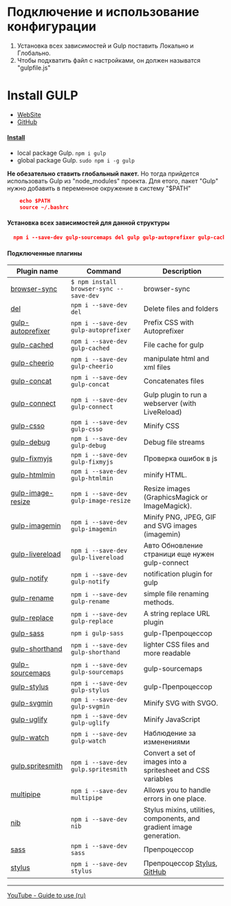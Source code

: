  
# Подключение и использование конфигурации
 1) Установка всех зависимостей и Gulp поставить Локально и Глобально.
 2) Чтобы подхватить файл с настройками, он должен называтся "gulpfile.js"
 

# Install GULP
+ [WebSite](https://gulpjs.com/)
+ [GitHub](https://github.com/gulpjs/gulp)

#### [Install](https://gulpjs.com/docs/en/getting-started/quick-start) 
+ local package Gulp. `npm i gulp`
+ global package Gulp. `sudo npm i -g gulp`

<b>Не обезательно ставить глобальный пакет.</b> Но тогда прийдется использовать Gulp из "node_modules" проекта.
Для етого, пакет "Gulp" нужно добавить в переменное окружение в систему "$PATH"
```json
    echo $PATH
    source ~/.bashrc
```

#### Установка всех зависимостей для данной структуры
```json
  npm i --save-dev gulp-sourcemaps del gulp gulp-autoprefixer gulp-cached gulp-cheerio gulp-concat gulp-connect gulp-csso gulp-debug gulp-fixmyjs gulp-htmlmin gulp-image-resize gulp-imagemin gulp-livereload gulp-notify gulp-rename gulp-replace gulp-shorthand gulp-stylus gulp-svgmin gulp-uglify gulp-watch gulp.spritesmith multipipe nib stylus
```

#### Подключенные плагины
Plugin name         | Command       | Description
---                 | ---           | ---
[browser-sync](https://browsersync.io/docs/gulp) | `$ npm install browser-sync --save-dev` | browser-sync
[del](https://www.npmjs.com/package/del) | `npm i --save-dev del` | Delete files and folders
[gulp-autoprefixer](https://www.npmjs.com/package/gulp-autoprefixer) | `npm i --save-dev gulp-autoprefixer`  | Prefix CSS with Autoprefixer
[gulp-cached](https://www.npmjs.com/package/gulp-cached) | `npm i --save-dev gulp-cached`  | File cache for gulp
[gulp-cheerio](https://www.npmjs.com/package/gulp-cheerio) | `npm i --save-dev gulp-cheerio` | manipulate html and xml files
[gulp-concat](https://www.npmjs.com/package/gulp-concat) | `npm i --save-dev gulp-concat`  | Concatenates files
[gulp-connect](https://www.npmjs.com/package/gulp-connect) | `npm i --save-dev gulp-connect`  | Gulp plugin to run a webserver (with LiveReload)
[gulp-csso](https://www.npmjs.com/package/gulp-csso) | `npm i --save-dev gulp-csso`     |  Minify CSS 
[gulp-debug](https://www.npmjs.com/package/gulp-debug) | `npm i --save-dev gulp-debug` | Debug file streams 
[gulp-fixmyjs](https://www.npmjs.com/package/gulp-fixmyjs) | `npm i --save-dev gulp-fixmyjs` | Проверка ошибок в js
[gulp-htmlmin](https://www.npmjs.com/package/gulp-htmlmin) | `npm i --save-dev gulp-htmlmin` | minify HTML.
[gulp-image-resize](https://www.npmjs.com/package/gulp-image-resize) | `npm i --save-dev gulp-image-resize` | Resize images (GraphicsMagick or ImageMagick).
[gulp-imagemin](https://www.npmjs.com/package/gulp-imagemin) | `npm i --save-dev gulp-imagemin` | Minify PNG, JPEG, GIF and SVG images (imagemin)
[gulp-livereload](https://www.npmjs.com/package/gulp-livereload) | `npm i --save-dev gulp-livereload` | Авто Обновление страници еще нужен gulp-connect
[gulp-notify](https://www.npmjs.com/package/gulp-notify) | `npm i --save-dev gulp-notify` | notification plugin for gulp
[gulp-rename](https://www.npmjs.com/package/gulp-rename) | `npm i --save-dev gulp-rename` | simple file renaming methods.
[gulp-replace](https://www.npmjs.com/package/gulp-replace) | `npm i --save-dev gulp-replace` | A string replace URL plugin
[gulp-sass](https://www.npmjs.com/package/gulp-sass) | `npm i gulp-sass` | gulp-Препроцессор
[gulp-shorthand](https://www.npmjs.com/package/gulp-shorthand) | `npm i --save-dev gulp-shorthand` | lighter CSS files and more readable
[gulp-sourcemaps](https://www.npmjs.com/package/gulp-sourcemaps) | `npm i --save-dev gulp-sourcemaps`  | gulp-sourcemaps
[gulp-stylus](https://www.npmjs.com/package/gulp-stylus) | `npm i --save-dev gulp-stylus` | gulp-Препроцессор
[gulp-svgmin](https://www.npmjs.com/package/gulp-svgmin) | `npm i --save-dev gulp-svgmin` | Minify SVG with SVGO.
[gulp-uglify](https://www.npmjs.com/package/gulp-uglify) | `npm i --save-dev gulp-uglify` | Minify JavaScript 
[gulp-watch](https://www.npmjs.com/package/gulp-watch) | `npm i --save-dev gulp-watch` | Наблюдение за изменениями
[gulp.spritesmith](https://www.npmjs.com/package/gulp.spritesmith) | `npm i --save-dev gulp.spritesmith` | Convert a set of images into a spritesheet and CSS variables
[multipipe](https://www.npmjs.com/package/multipipe) | `npm i --save-dev multipipe` | Allows you to handle errors in one place.
[nib](https://github.com/stylus/nib) | `npm i --save-dev nib`  | Stylus mixins, utilities, components, and gradient image generation.
[sass](https://www.npmjs.com/package/sass) | `npm i --save-dev sass`  | Препроцессор
[stylus](https://www.npmjs.com/package/stylus) | `npm i --save-dev stylus` | Препроцессор [Stylus](http://stylus-lang.com/), [GitHub](https://github.com/shama/stylus-loader)

-----

[YouTube - Guide to use (ru)](https://www.youtube.com/playlist?list=PLxZpOFEb1t7MDTyixGjvyS7eECEcV6w4N)
